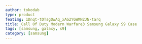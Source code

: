 ```yaml
---
author: tokodab
type: product
featimg: 1Dnqt-tOTsgOwAq_xAG2YGWMN2JN-tarq
title: Call Of Duty Modern Warfare3 Samsung Galaxy S9 Case
tags: [samsung, galaxy, s9]
category: [samsung]
---
```

